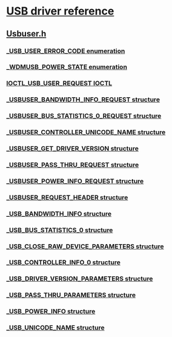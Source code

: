 # [USB driver reference](../_buses/index.md)
## [Usbuser.h](index.md)
### [_USB_USER_ERROR_CODE enumeration](../usbuser/ne-usbuser-_usb_user_error_code.md)
### [_WDMUSB_POWER_STATE enumeration](../usbuser/ne-usbuser-_wdmusb_power_state.md)
### [IOCTL_USB_USER_REQUEST IOCTL](../usbuser/ni-usbuser-ioctl_usb_user_request.md)
### [_USBUSER_BANDWIDTH_INFO_REQUEST structure](../usbuser/ns-usbuser-_usbuser_bandwidth_info_request.md)
### [_USBUSER_BUS_STATISTICS_0_REQUEST structure](../usbuser/ns-usbuser-_usbuser_bus_statistics_0_request.md)
### [_USBUSER_CONTROLLER_UNICODE_NAME structure](../usbuser/ns-usbuser-_usbuser_controller_unicode_name.md)
### [_USBUSER_GET_DRIVER_VERSION structure](../usbuser/ns-usbuser-_usbuser_get_driver_version.md)
### [_USBUSER_PASS_THRU_REQUEST structure](../usbuser/ns-usbuser-_usbuser_pass_thru_request.md)
### [_USBUSER_POWER_INFO_REQUEST structure](../usbuser/ns-usbuser-_usbuser_power_info_request.md)
### [_USBUSER_REQUEST_HEADER structure](../usbuser/ns-usbuser-_usbuser_request_header.md)
### [_USB_BANDWIDTH_INFO structure](../usbuser/ns-usbuser-_usb_bandwidth_info.md)
### [_USB_BUS_STATISTICS_0 structure](../usbuser/ns-usbuser-_usb_bus_statistics_0.md)
### [_USB_CLOSE_RAW_DEVICE_PARAMETERS structure](../usbuser/ns-usbuser-_usb_close_raw_device_parameters.md)
### [_USB_CONTROLLER_INFO_0 structure](../usbuser/ns-usbuser-_usb_controller_info_0.md)
### [_USB_DRIVER_VERSION_PARAMETERS structure](../usbuser/ns-usbuser-_usb_driver_version_parameters.md)
### [_USB_PASS_THRU_PARAMETERS structure](../usbuser/ns-usbuser-_usb_pass_thru_parameters.md)
### [_USB_POWER_INFO structure](../usbuser/ns-usbuser-_usb_power_info.md)
### [_USB_UNICODE_NAME structure](../usbuser/ns-usbuser-_usb_unicode_name.md)

